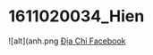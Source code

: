 # 1611020034_Hien
![alt](anh.png
[Địa Chỉ Facebook](https://www.facebook.com/profile.php?id=100010028322330)
